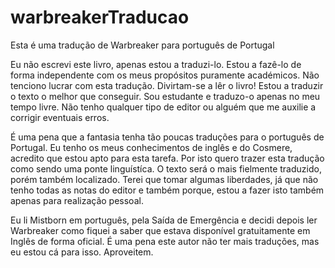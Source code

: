 # warbreakerTraducao

Esta é uma tradução de Warbreaker para português de Portugal

Eu não escrevi este livro, apenas estou a traduzi-lo. Estou a fazê-lo de forma independente com os meus propósitos puramente académicos. Não tenciono lucrar com esta tradução. Divirtam-se a lêr o livro! Estou a traduzir o texto o melhor que conseguir. Sou estudante e traduzo-o apenas no meu tempo livre. Não tenho qualquer tipo de editor ou alguém que me auxilie a corrigir eventuais erros.

É uma pena que a fantasia tenha tão poucas traduções para o português de Portugal. Eu tenho os meus conhecimentos de inglês e do Cosmere, acredito que estou apto para esta tarefa. Por isto quero trazer esta tradução como sendo uma ponte linguístíca. O texto será o mais fielmente traduzido, porém também localizado. Terei que tomar algumas liberdades, já que não tenho todas as notas do editor e também porque, estou a fazer isto também apenas para realização pessoal.

Eu li Mistborn em português, pela Saída de Emergência e decidi depois ler Warbreaker como fiquei a saber que estava disponível gratuitamente em Inglês de forma oficial. É uma pena este autor não ter mais traduções, mas eu estou cá para isso. Aproveitem.
